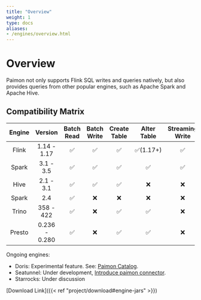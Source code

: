 ```yaml
---
title: "Overview"
weight: 1
type: docs
aliases:
- /engines/overview.html
---
```

<!--
Licensed to the Apache Software Foundation (ASF) under one
or more contributor license agreements.  See the NOTICE file
distributed with this work for additional information
regarding copyright ownership.  The ASF licenses this file
to you under the Apache License, Version 2.0 (the
"License"); you may not use this file except in compliance
with the License.  You may obtain a copy of the License at

  http://www.apache.org/licenses/LICENSE-2.0

Unless required by applicable law or agreed to in writing,
software distributed under the License is distributed on an
"AS IS" BASIS, WITHOUT WARRANTIES OR CONDITIONS OF ANY
KIND, either express or implied.  See the License for the
specific language governing permissions and limitations
under the License.
-->

# Overview

Paimon not only supports Flink SQL writes and queries natively,
but also provides queries from other popular engines, such as
Apache Spark and Apache Hive.

## Compatibility Matrix

| Engine |    Version    | Batch Read | Batch Write | Create Table | Alter Table | Streaming Write | Streaming Read | Batch Overwrite |
|:------:|:-------------:|:----------:|:-----------:|:------------:|:-----------:|:---------------:|:--------------:|:---------------:|
| Flink  |  1.14 - 1.17  |     ✅      |      ✅      |      ✅       |  ✅(1.17+)   |        ✅        |       ✅        |        ✅        |
| Spark  |   3.1 - 3.5   |     ✅      |      ✅      |      ✅       |      ✅      |        ✅         |    ✅(3.3+)     |        ❌        |
|  Hive  |   2.1 - 3.1   |     ✅      |      ✅      |      ✅       |      ❌      |        ❌        |       ❌        |        ❌        |
| Spark  |      2.4      |     ✅      |      ❌      |      ❌       |      ❌      |        ❌        |       ❌        |        ❌        |
| Trino  |   358 - 422   |     ✅      |      ❌      |      ✅       |      ✅      |        ❌        |       ❌        |        ❌        |
| Presto | 0.236 - 0.280 |     ✅      |      ❌      |      ✅       |      ✅      |        ❌        |       ❌        |        ❌        |

Ongoing engines:
- Doris: Experimental feature. See: [Paimon Catalog](https://doris.apache.org/docs/dev/lakehouse/multi-catalog/paimon).
- Seatunnel: Under development, [Introduce paimon connector](https://github.com/apache/incubator-seatunnel/pull/4178).
- Starrocks: Under discussion

[Download Link]({{< ref "project/download#engine-jars" >}})
